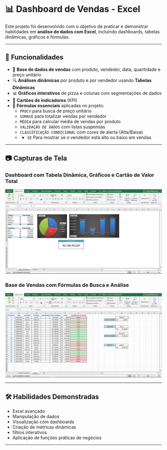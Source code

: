 # 📊 Dashboard de Vendas - Excel

Este projeto foi desenvolvido com o objetivo de praticar e demonstrar habilidades em **análise de dados com Excel**, incluindo dashboards, tabelas dinâmicas, gráficos e fórmulas.

---

## 📌 Funcionalidades

- 🧾 **Base de dados de vendas** com produto, vendedor, data, quantidade e preço unitário
- 🔍 **Análises dinâmicas** por produto e por vendedor usando **Tabelas Dinâmicas**
- 📊 **Gráficos interativos** de pizza e colunas com segmentações de dados
- 🎯 **Cartões de indicadores** (KPI) 
- 🧠 **Fórmulas essenciais** aplicadas no projeto:
  - `PROCV` para busca de preço unitário
  - `SOMASE` para totalizar vendas por vendedor
  - `MÉDIA` para calcular média de vendas por produto
  - `VALIDAÇÃO DE DADOS` com listas suspensas
  - `CLASSIFICAÇÃO CONDICIONAL` com cores de alerta (Alta/Baixa)
  - - `SE` Para mostrar se o vendedor está alto ou baixo em vendas

---

## 📷 Capturas de Tela

### Dashboard com Tabela Dinâmica, Gráficos e Cartão de Valor Total
![Dashboard](imagens/tabeladinamica.jpg)

### Base de Vendas com Fórmulas de Busca e Análise
![Valor Unitário](imagens/valorunitario.jpg)

---

## 🛠️ Habilidades Demonstradas

- Excel avançado
- Manipulação de dados
- Visualização com dashboards
- Criação de métricas dinâmicas
- filtros interativos
- Aplicação de funções práticas de negócios

---
